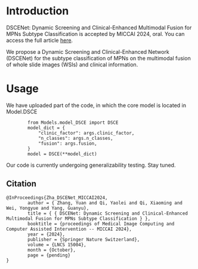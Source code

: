 # Introduction

DSCENet: Dynamic Screening and Clinical-Enhanced Multimodal Fusion for MPNs Subtype Classification is accepted by MICCAI 2024, oral.
You can access the full article [here](https://arxiv.org/abs/2407.08167).

We propose a Dynamic Screening and Clinical-Enhanced Network (DSCENet) for the subtype classification of MPNs on the multimodal fusion of whole slide images (WSIs) and clinical information. 


# Usage
We have uploaded part of the code, in which the core model is located in Model.DSCE
```
        from Models.model_DSCE import DSCE
        model_dict = {
            "clinic_factor": args.clinic_factor,
            "n_classes": args.n_classes,
            "fusion": args.fusion,
        }
        model = DSCE(**model_dict)
```
Our code is currently undergoing generalizability testing. Stay tuned.

## Citation

```
@InProceedings{Zha_DSCENet_MICCAI2024,
        author = { Zhang, Yuan and Qi, Yaolei and Qi, Xiaoming and Wei, Yongyue and Yang, Guanyu},
        title = { { DSCENet: Dynamic Screening and Clinical-Enhanced Multimodal Fusion for MPNs Subtype Classification } },
        booktitle = {proceedings of Medical Image Computing and Computer Assisted Intervention -- MICCAI 2024},
        year = {2024},
        publisher = {Springer Nature Switzerland},
        volume = {LNCS 15004},
        month = {October},
        page = {pending}
}
```





